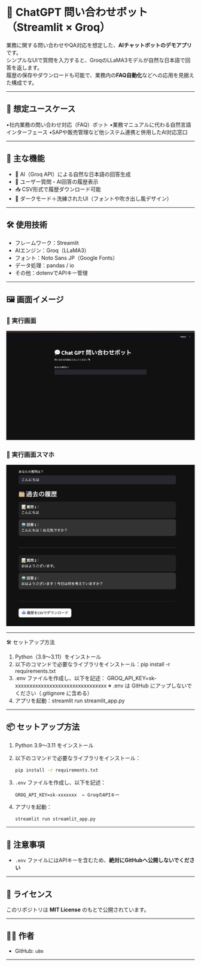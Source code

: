 # 💬 ChatGPT 問い合わせボット（Streamlit × Groq）

業務に関する問い合わせやQA対応を想定した、**AIチャットボットのデモアプリ**です。  
シンプルなUIで質問を入力すると、GroqのLLaMA3モデルが自然な日本語で回答を返します。  
履歴の保存やダウンロードも可能で、業務内の**FAQ自動化**などへの応用を見据えた構成です。

---

## 🎯 想定ユースケース
•社内業務の問い合わせ対応（FAQ）ボット
•業務マニュアルに代わる自然言語インターフェース
•SAPや販売管理など他システム連携と併用したAI対応窓口

---

## 🚀 主な機能

- 🧠 AI（Groq API）による自然な日本語の回答生成
- 📝 ユーザー質問・AI回答の履歴表示
- 📥 CSV形式で履歴ダウンロード可能
- 🖤 ダークモード＋洗練されたUI（フォントや吹き出し風デザイン）

---

## 🛠 使用技術

- フレームワーク：Streamlit
- AIエンジン：Groq（LLaMA3）
- フォント：Noto Sans JP（Google Fonts）
- データ処理：pandas / io
- その他：dotenvでAPIキー管理

---

## 🖼 画面イメージ
### 🔽 実行画面
![問い合わせ画面](./img/top.png)

### 🔽 実行画面スマホ
![チャットイメージ](./img/chat_ui.png)

---

🛠 セットアップ方法
1. Python（3.9〜3.11）をインストール
2. 以下のコマンドで必要なライブラリをインストール：pip install -r requirements.txt
3. .env ファイルを作成し、以下を記述：
GROQ_API_KEY=sk-xxxxxxxxxxxxxxxxxxxxxxxxxxxxxxxx
※ .env は GitHub にアップしないでください（.gitignore に含める）
4. アプリを起動：streamlit run streamlit_app.py
---

## 📦 セットアップ方法

1. Python 3.9〜3.11 をインストール
2. 以下のコマンドで必要なライブラリをインストール：

    ```bash
    pip install -r requirements.txt
    ```

3. `.env` ファイルを作成し、以下を記述：

    ```
    GROQ_API_KEY=sk-xxxxxxx  ← GroqのAPIキー 
    ```    

4. アプリを起動：

    ```bash
    streamlit run streamlit_app.py
    ```

---

## 📝 注意事項

- `.env` ファイルにはAPIキーを含むため、**絶対にGitHubへ公開しないでください**  

---

## 📄 ライセンス

このリポジトリは **MIT License** のもとで公開されています。

---

## 🧑‍💻 作者

- GitHub: `u8m`

---